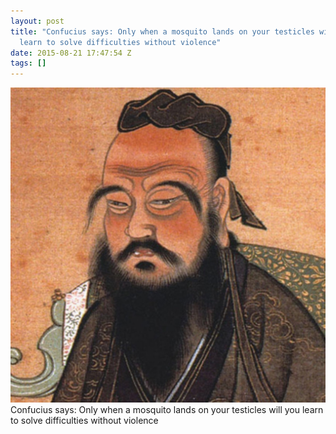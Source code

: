 ```yaml
---
layout: post
title: "Confucius says: Only when a mosquito lands on your testicles will you
  learn to solve difficulties without violence"
date: 2015-08-21 17:47:54 Z
tags: []
---
```

![](/media/2015/08/127249528959.jpg)
Confucius says: Only when a mosquito lands on your testicles will you learn to solve difficulties without violence
